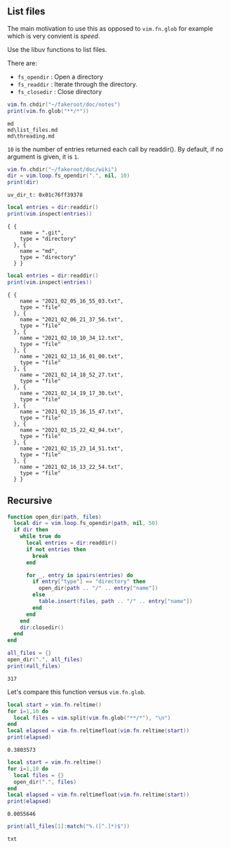 ## List files

The main motivation to use this as opposed to `vim.fn.glob` for example
which is very convient is _speed_. 

Use the libuv functions to list files.

There are:
* `fs_opendir` : Open a directory
* `fs_readdir` : Iterate through the directory.
* `fs_closedir` : Close directory


```lua
vim.fn.chdir("~/fakeroot/doc/notes")
print(vim.fn.glob("**/*"))
```
```output[2](09/16/22 16:26:55)
md
md\list_files.md
md\threading.md
```

`10` is the number of entries returned each call by readdir().
By default, if no argument is given, it is `1`.

```lua
vim.fn.chdir("~/fakeroot/doc/wiki")
dir = vim.loop.fs_opendir(".", nil, 10)
print(dir)
```
```output[39](09/16/22 17:10:16)
uv_dir_t: 0x01c76ff39378
```


```lua
local entries = dir:readdir()
print(vim.inspect(entries))
```
```output[13](09/16/22 16:30:45)
{ {
    name = ".git",
    type = "directory"
  }, {
    name = "md",
    type = "directory"
  } }
```

```lua
local entries = dir:readdir()
print(vim.inspect(entries))
```
```output[38](09/16/22 17:10:04)
{ {
    name = "2021_02_05_16_55_03.txt",
    type = "file"
  }, {
    name = "2021_02_06_21_37_56.txt",
    type = "file"
  }, {
    name = "2021_02_10_10_34_12.txt",
    type = "file"
  }, {
    name = "2021_02_13_16_01_00.txt",
    type = "file"
  }, {
    name = "2021_02_14_18_52_27.txt",
    type = "file"
  }, {
    name = "2021_02_14_19_17_30.txt",
    type = "file"
  }, {
    name = "2021_02_15_16_15_47.txt",
    type = "file"
  }, {
    name = "2021_02_15_22_42_04.txt",
    type = "file"
  }, {
    name = "2021_02_15_23_14_51.txt",
    type = "file"
  }, {
    name = "2021_02_16_13_22_54.txt",
    type = "file"
  } }
```

## Recursive 

```lua
function open_dir(path, files)
  local dir = vim.loop.fs_opendir(path, nil, 50)
  if dir then
    while true do
      local entries = dir:readdir()
      if not entries then
        break
      end

      for _, entry in ipairs(entries) do
        if entry["type"] == "directory" then
          open_dir(path .. "/" .. entry["name"])
        else
          table.insert(files, path .. "/" .. entry["name"])
        end
      end
    end
    dir:closedir()
  end
end

all_files = {}
open_dir(".", all_files)
print(#all_files)
```
```output[43](09/16/22 17:10:42)
317
```

Let's compare this function versus `vim.fn.glob`.


```lua
local start = vim.fn.reltime()
for i=1,10 do
  local files = vim.split(vim.fn.glob("**/*"), "\n")
end
local elapsed = vim.fn.reltimefloat(vim.fn.reltime(start))
print(elapsed)
```
```output[37](09/16/22 17:09:54)
0.3803573
```


```lua
local start = vim.fn.reltime()
for i=1,10 do
  local files = {}
  open_dir(".", files)
end
local elapsed = vim.fn.reltimefloat(vim.fn.reltime(start))
print(elapsed)
```
```output[35](09/16/22 16:45:28)
0.0055646
```


```lua
print(all_files[1]:match("%.([^.]*)$"))
```
```output[50](09/16/22 17:12:45)
txt
```
